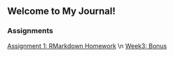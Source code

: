 ## Welcome to My Journal!

### Assignments

[Assignment 1: RMarkdown Homework](BDA-503-W1.html) \n
[Week3: Bonus](Week3.html)
